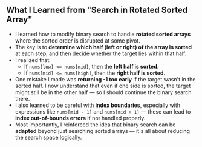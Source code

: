 
## What I Learned from "Search in Rotated Sorted Array"

- I learned how to modify binary search to handle **rotated sorted arrays** where the sorted order is disrupted at some pivot.
- The key is to **determine which half (left or right) of the array is sorted** at each step, and then decide whether the target lies within that half.
- I realized that:
  - If `nums[low] <= nums[mid]`, then the **left half is sorted**.
  - If `nums[mid] <= nums[high]`, then the **right half is sorted**.
- One mistake I made was **returning -1 too early** if the target wasn't in the sorted half. I now understand that even if one side is sorted, the target might still be in the other half — so I should continue the binary search there.
- I also learned to be careful with **index boundaries**, especially with expressions like `nums[mid - 1]` and `nums[mid + 1]` — these can lead to **index out-of-bounds errors** if not handled properly.
- Most importantly, I reinforced the idea that binary search can be **adapted** beyond just searching sorted arrays — it's all about reducing the search space logically.


